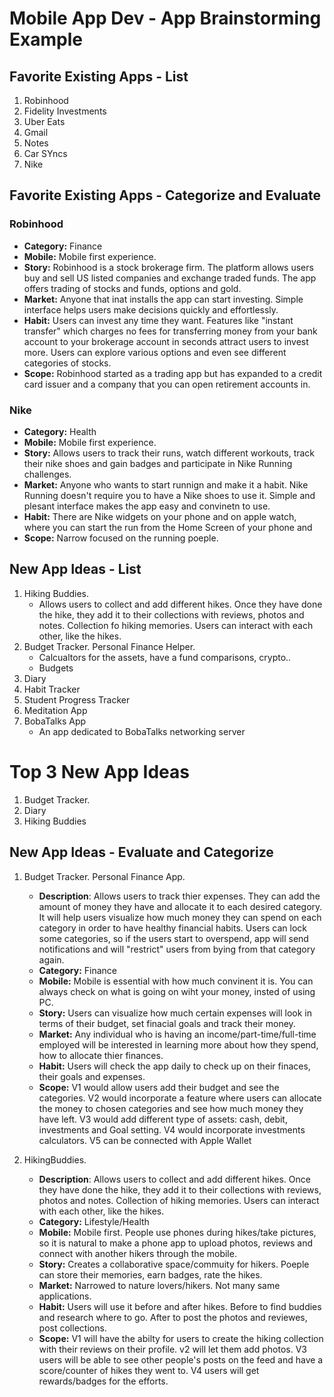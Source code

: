Mobile App Dev - App Brainstorming Example
===

## Favorite Existing Apps - List
1. Robinhood
2. Fidelity Investments
3. Uber Eats
4. Gmail
5. Notes
6. Car SYncs
7. Nike


## Favorite Existing Apps - Categorize and Evaluate
### Robinhood
   - **Category:** Finance
   - **Mobile:** Mobile first experience.
   - **Story:** Robinhood is a stock brokerage firm. The platform allows users buy and sell US listed companies and exchange traded funds. The app offers trading of stocks and funds, options and gold.
   - **Market:** Anyone that inat installs the app can start investing. Simple interface helps users make decisions quickly and effortlessly. 
   - **Habit:** Users can invest any time they want. Features like "instant transfer" which charges no fees for transferring money from your bank account to your brokerage account in seconds attract users to invest more. Users can explore various options and even see different categories of stocks.
   - **Scope:** Robinhood started as a trading app but has expanded to a credit card issuer and a company that you can open retirement accounts in. 
### Nike
   - **Category:** Health
   - **Mobile:** Mobile first experience.
   - **Story:** Allows users to track their runs, watch different workouts, track their nike shoes and gain badges and participate in Nike Running challenges. 
   - **Market:** Anyone who wants to start runnign and make it a habit. Nike Running doesn't require you to have a Nike shoes to use it. Simple and plesant interface makes the app easy and convinetn to use. 
   - **Habit:** There are Nike widgets on your phone and on apple watch, where you can start the run from the Home Screen of your phone and
   - **Scope:** Narrow focused on the running poeple. 

## New App Ideas - List
1. Hiking Buddies. 
    - Allows users to collect and add different hikes. Once they have done the hike, they add it to their collections with reviews, photos and notes. Collection fo hiking memories. Users can interact with each other, like the hikes. 
2. Budget Tracker. Personal Finance Helper. 
    - Calcualtors for the assets, have a fund comparisons, crypto..
    - Budgets
3. Diary
4. Habit Tracker
5. Student Progress Tracker
6. Meditation App
7. BobaTalks App
    - An app dedicated to BobaTalks networking server
# Top 3 New App Ideas
1. Budget Tracker. 
2. Diary
3. Hiking Buddies

## New App Ideas - Evaluate and Categorize
1. Budget Tracker. Personal Finance App. 
   - **Description**:  Allows users to track thier expenses. They can add the amount of money they have and allocate it to each desired category. It will help users visualize how much money they can spend on each category in order to have healthy financial habits. Users can lock some categories, so if the users start to overspend, app will send notifications and will "restrict" users from bying from that category again. 
   - **Category:** Finance
   - **Mobile:** Mobile is essential with how much convinent it is. You can always check on what is going on wiht your money, insted of using PC. 
   - **Story:** Users can visualize how much certain expenses will look in terms of their budget, set finacial goals and track their money. 
   - **Market:** Any individual who is having an income/part-time/full-time employed will be interested in learning more about how they spend, how to allocate thier finances. 
   - **Habit:** Users will check the app daily to check up on their finaces, their goals and expenses. 
   - **Scope:** V1 would allow users add their budget and see the categories. V2 would incorporate a feature where users can allocate the money to chosen categories and see how much money they have left. V3 would add different type of assets: cash, debit, investments and Goal setting. V4 would incorporate investments calculators. V5 can be connected with Apple Wallet

1. HikingBuddies. 
   - **Description**: Allows users to collect and add different hikes. Once they have done the hike, they add it to their collections with reviews, photos and notes. Collection of hiking memories. Users can interact with each other, like the hikes. 
   - **Category:** Lifestyle/Health
   - **Mobile:** Mobile first. People use phones during hikes/take pictures, so it is natural to make a phone app to upload photos, reviews and connect with another hikers through the mobile.
   - **Story:** Creates a collaborative space/commuity for hikers. Poeple can store their memories, earn badges, rate the hikes. 
   - **Market:** Narrowed to nature lovers/hikers. Not many same applications. 
   - **Habit:** Users will use it before and after hikes. Before to find buddies and research where to go. After to post the photos and reviewes, post collections.
   - **Scope:** V1 will have the abilty for users to create the hiking collection with their reviews on their profile. v2 will let them add photos. V3 users will be able to see other people's posts on the feed and have a score/counter of hikes they went to. V4 users will get rewards/badges for the efforts. 



